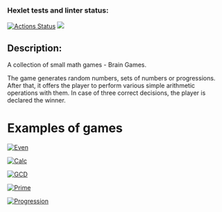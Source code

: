 ### Hexlet tests and linter status:
[![Actions Status](https://github.com/AlexTtkn/java-project-61/workflows/hexlet-check/badge.svg)](https://github.com/AlexTtkn/java-project-61/actions)
<a href="https://codeclimate.com/github/AlexTtkn/java-project-61/maintainability"><img src="https://api.codeclimate.com/v1/badges/f37e76434584945c51fb/maintainability" /></a>

## Description:
A collection of small math games - Brain Games.

The game generates random numbers, sets of numbers or progressions. 
After that, it offers the player to perform various simple arithmetic operations with them. 
In case of three correct decisions, the player is declared the winner.

# Examples of games

[![Even](https://i.postimg.cc/BtWKWf4b/Even-game.jpg)](https://asciinema.org/a/b8utx6tD8X0Y9Wy7kHpYZzqqH)

[![Calc](https://i.postimg.cc/qM0Yzyv5/Calc-game.jpg)](https://asciinema.org/a/jSERA0viBfU1D7xNFanM439pX)

[![GCD](https://i.postimg.cc/PJFws135/GCD-game.jpg)](https://asciinema.org/a/WKsXUthk3oUEWKXYGNxLjdjCy)

[![Prime](https://i.postimg.cc/ZY1Ncxdw/Progress-game.jpg)](https://asciinema.org/a/uckNnbEAQE2jzqzaNliWEetHn)

[![Progression](https://i.postimg.cc/1tFm5w3z/Prime-game.jpg)](https://asciinema.org/a/H2Vo3Usf7yHEgUNfEOWJ7E1mg)

